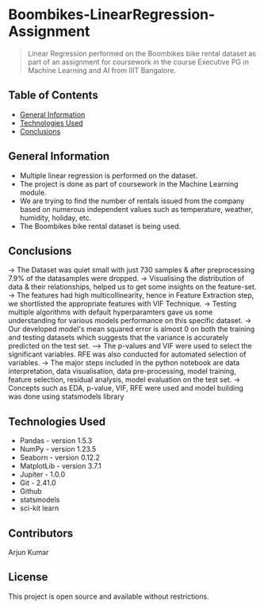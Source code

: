 # Boombikes-LinearRegression-Assignment 
> Linear Regression performed on the Boombikes bike rental dataset as part of an assignment for coursework in the course Executive PG in Machine Learning and AI from IIIT Bangalore. 


## Table of Contents
* [General Information](#general-information)
* [Technologies Used](#technologies-used)
* [Conclusions](#conclusions)

<!-- You can include any other section that is pertinent to your problem -->

## General Information
- Multiple linear regression is performed on the dataset.
- The project is done as part of coursework in the Machine Learning module. 
- We are trying to find the number of rentals issued from the company based on numerous independent values such as temperature, weather, humidity, holiday, etc. 
- The Boombikes bike rental dataset is being used. 

<!-- You don't have to answer all the questions - just the ones relevant to your project. -->

## Conclusions
-> The Dataset was quiet small with just 730 samples & after preprocessing 7.9% of the datasamples were dropped.
-> Visualising the distribution of data & their relationships, helped us to get some insights on the feature-set.
-> The features had high multicollinearity, hence in Feature Extraction step, we shortlisted the appropriate features with VIF Technique.
-> Testing multiple algorithms with default hyperparamters gave us some understanding for various models performance on this specific dataset.
-> Our developed model's mean squared error is almost 0 on both the training and testing datasets which suggests that the variance is accurately predicted on the test set. --> The p-values and VIF were used to select the significant variables. RFE was also conducted for automated selection of variables.
-> The major steps included in the python notebook are data interpretation, data visualisation, data pre-processing, model training, feature selection, residual analysis, model evaluation on the test set. 
-> Concepts such as EDA, p-value, VIF, RFE were used and model building was done using statsmodels library

<!-- You don't have to answer all the questions - just the ones relevant to your project. -->


## Technologies Used

- Pandas - version 1.5.3
- NumPy - version 1.23.5
- Seaborn - version 0.12.2
- MatplotLib - version 3.7.1
- Jupiter - 1.0.0
- Git - 2.41.0
- Github
- statsmodels
- sci-kit learn

<!-- As the libraries versions keep on changing, it is recommended to mention the version of library used in this project -->

## Contributors

Arjun Kumar

<!-- Optional -->

<!-- ## License -->

## License

This project is open source and available without restrictions.

<!-- You don't have to include all sections - just the one's relevant to your project -->
